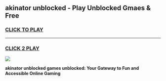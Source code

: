 
## akinator unblocked - Play Unblocked Gmaes & Free
<h3>
<a href="https://news.freeplayer.one?title=akinator_unblocked&ref=16F">CLICK TO PLAY</a></h3>
<hr>

<h3>
<a href="https://news.freeplayer.one?title=akinator_unblocked&ref=16F">CLICK 2 PLAY</a>
  
</h3>

<a href="https://news.freeplayer.one?title=akinator_unblocked&ref=16F/"><img src="https://clearcache.store/games.png"></a>


**akinator unblocked games unblocked: Your Gateway to Fun and Accessible Online Gaming**
